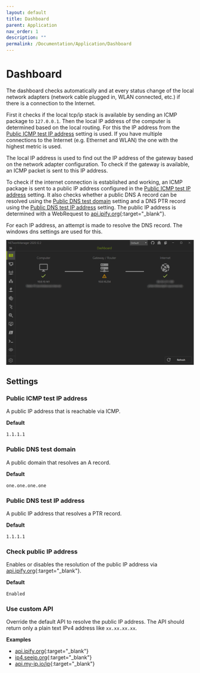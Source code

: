 ```yaml
---
layout: default
title: Dashboard
parent: Application
nav_order: 1
description: ""
permalink: /Documentation/Application/Dashboard
---
```


# Dashboard
The dashboard checks automatically and at every status change of the local network adapters (network cable plugged in, WLAN connected, etc.) if there is a connection to the Internet.

First it checks if the local tcp/ip stack is available by sending an ICMP package to `127.0.0.1`. Then the local IP address of the computer is determined based on the local routing. For this the IP address from the [Public ICMP test IP address](#public-icmp-test-ip-address) setting is used. If you have multiple connections to the Internet (e.g. Ethernet and WLAN) the one with the highest metric is used.

The local IP address is used to find out the IP address of the gateway based on the network adapter configuration. To check if the gateway is available, an ICMP packet is sent to this IP address.

To check if the internet connection is established and working, an ICMP package is sent to a public IP address configured in the [Public ICMP test IP address](#public-icmp-test-ip-address) setting. It also checks whether a public DNS A record can be resolved using the [Public DNS test domain](#public-dns-test-domain) setting and a DNS PTR record using the [Public DNS test IP address](#public-dns-test-ip-address) setting. The public IP address is determined with a WebRequest to [api.ipify.org](https://www.ipify.org/){:target="_blank"}.

For each IP address, an attempt is made to resolve the DNS record. The windows dns settings are used for this.

![Dashboard](01_Dashboard.png)

## Settings

### Public ICMP test IP address
A public IP address that is reachable via ICMP.

**Default** 
```
1.1.1.1
```

### Public DNS test domain
A public domain that resolves an A record.

**Default**
```
one.one.one.one
```

### Public DNS test IP address
A public IP address that resolves a PTR record.

**Default** 
```
1.1.1.1
```

### Check public IP address
Enables or disables the resolution of the public IP address via [api.ipify.org](https://www.ipify.org/){:target="_blank"}.

**Default** 
```
Enabled
```

### Use custom API
Override the default API to resolve the public IP address. The API should return only a plain text IPv4 address like `xx.xx.xx.xx`.

**Examples** 
- [api.ipify.org](https://www.ipify.org/){:target="_blank"}
- [ip4.seeip.org](https://ip4.seeip.org/){:target="_blank"}
- [api.my-ip.io/ip](https://api.my-ip.io/ip){:target="_blank"}